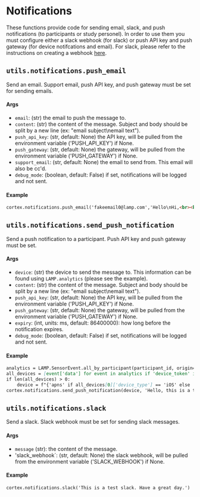 # Notifications

These functions provide code for sending email, slack, and push notifications (to participants or study personel). In order to use them you must configure either a slack webhook (for slack) or push API key and push gateway (for device notifcations and email).
For slack, please refer to the instructions on creating a webhook [here](https://www.notion.so/digitalpsychiatry/Study-info-9f9855efc3e745209a636c6e9d85232c).

## `utils.notifications.push_email`
Send an email. Support email, push API key, and push gateway must be set for sending emails.

#### Args
- `email`: (str) the email to push the message to.
- `content`: (str) the content of the message. Subject and body should be split by a new line (ex: "email subject\nemail text").
- `push_api_key`: (str, default: None) the API key, will be pulled from the environment variable ('PUSH_API_KEY') if None.
- `push_gateway`: (str, default: None) the gateway, will be pulled from the environment variable ('PUSH_GATEWAY') if None.
- `support_email`: (str, default: None) the email to send from. This email will also be cc'd.
- `debug_mode`: (boolean, default: False) if set, notifications will be logged and not sent.

#### Example
```markdown
cortex.notifications.push_email('fakeemail0@lamp.com','Hello\nHi,<br><br>This is a test email. Have a great day.')
```

## `utils.notifications.send_push_notification`
Send a push notification to a participant. Push API key and push gateway must be set.

#### Args
- `device`: (str) the device to send the message to. This information can be found using `LAMP.analytics` (please see the example).
- `content`: (str) the content of the message. Subject and body should be split by a new line (ex: "email subject\nemail text").
- `push_api_key`: (str, default: None) the API key, will be pulled from the environment variable ('PUSH_API_KEY') if None.
- `push_gateway`: (str, default: None) the gateway, will be pulled from the environment variable ('PUSH_GATEWAY') if None.
- `expiry`: (int, units: ms, default: 86400000): how long before the notification expires.
- `debug_mode`: (boolean, default: False) if set, notifications will be logged and not sent.

#### Example
```markdown
analytics = LAMP.SensorEvent.all_by_participant(participant_id, origin="lamp.analytics")['data']
all_devices = [event['data'] for event in analytics if 'device_token' in event['data']]
if len(all_devices) > 0:
    device = f"{'apns' if all_devices[0]['device_type'] == 'iOS' else 'gcm'}:{all_devices[0]['device_token']}"
cortex.notifications.send_push_notification(device, 'Hello, this is a test notification. Have a great day.')
```

## `utils.notifications.slack`
Send a slack. Slack webhook must be set for sending slack messages.

#### Args
- `message` (str): the content of the message.
- 'slack_webhook`: (str, default: None) the slack webhook, will be pulled from the environment variable ('SLACK_WEBHOOK') if None.

#### Example
```markdown
cortex.notifications.slack('This is a test slack. Have a great day.')
```
